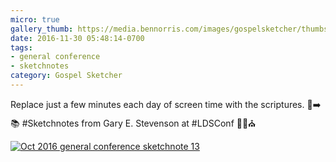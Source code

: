 ```yaml
---
micro: true
gallery_thumb: https://media.bennorris.com/images/gospelsketcher/thumbs/oct-16-2-stevenson.jpg
date: 2016-11-30 05:48:14-0700
tags:
- general conference
- sketchnotes
category: Gospel Sketcher
---
```


Replace just a few minutes each day of screen time with the scriptures. 📱➡️📚
#Sketchnotes from Gary E. Stevenson at #LDSConf ✍🏼⛪️

[![Oct 2016 general conference sketchnote 13](https://media.bennorris.com/images/gospelsketcher/general-conference/oct-2016/oct-16-2-stevenson.jpg)](https://media.bennorris.com/images/gospelsketcher/general-conference/oct-2016/oct-16-2-stevenson.jpg)